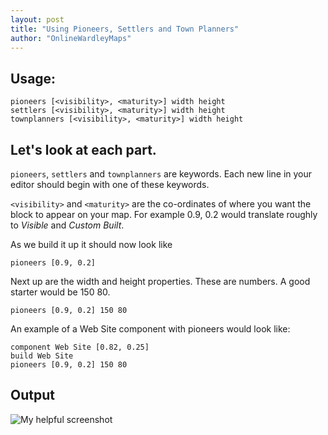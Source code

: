 ```yaml
---
layout: post
title: "Using Pioneers, Settlers and Town Planners"
author: "OnlineWardleyMaps"
---
```


## Usage:

```
pioneers [<visibility>, <maturity>] width height
settlers [<visibility>, <maturity>] width height
townplanners [<visibility>, <maturity>] width height
```

## Let's look at each part. 

`pioneers`, `settlers` and `townplanners` are keywords.  Each new line in your editor should begin with one of these keywords.   

`<visibility>` and `<maturity>` are the co-ordinates of where you want the block to appear on your map.  For example 0.9, 0.2 would translate roughly to _Visible_ and _Custom Built_.



As we build it up it should now look like 

``
pioneers [0.9, 0.2]
``

Next up are the width and height properties.  These are numbers.  A good starter would be 150 80.

``
pioneers [0.9, 0.2] 150 80
``

An example of a Web Site component with pioneers would look like:

```
component Web Site [0.82, 0.25] 
build Web Site
pioneers [0.9, 0.2] 150 80
```

## Output

![My helpful screenshot](/assets/pst-output.png)